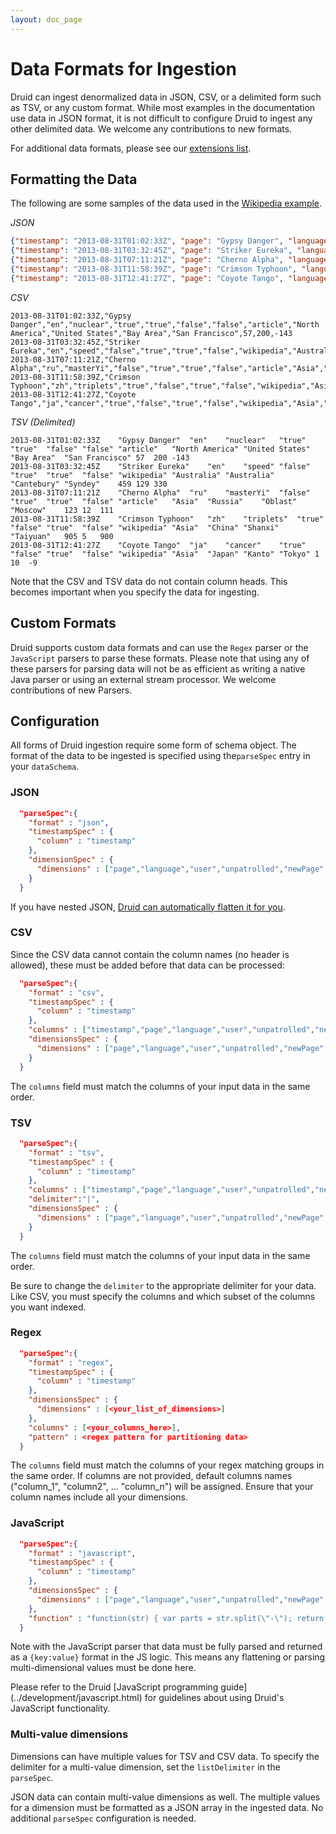 ```yaml
---
layout: doc_page
---
```

Data Formats for Ingestion
==========================

Druid can ingest denormalized data in JSON, CSV, or a delimited form such as TSV, or any custom format. While most examples in the documentation use data in JSON format, it is not difficult to configure Druid to ingest any other delimited data.
We welcome any contributions to new formats.

For additional data formats, please see our [extensions list](../development/extensions.html).

## Formatting the Data

The following are some samples of the data used in the [Wikipedia example](../tutorials/quickstart.html).

_JSON_

```json
{"timestamp": "2013-08-31T01:02:33Z", "page": "Gypsy Danger", "language" : "en", "user" : "nuclear", "unpatrolled" : "true", "newPage" : "true", "robot": "false", "anonymous": "false", "namespace":"article", "continent":"North America", "country":"United States", "region":"Bay Area", "city":"San Francisco", "added": 57, "deleted": 200, "delta": -143}
{"timestamp": "2013-08-31T03:32:45Z", "page": "Striker Eureka", "language" : "en", "user" : "speed", "unpatrolled" : "false", "newPage" : "true", "robot": "true", "anonymous": "false", "namespace":"wikipedia", "continent":"Australia", "country":"Australia", "region":"Cantebury", "city":"Syndey", "added": 459, "deleted": 129, "delta": 330}
{"timestamp": "2013-08-31T07:11:21Z", "page": "Cherno Alpha", "language" : "ru", "user" : "masterYi", "unpatrolled" : "false", "newPage" : "true", "robot": "true", "anonymous": "false", "namespace":"article", "continent":"Asia", "country":"Russia", "region":"Oblast", "city":"Moscow", "added": 123, "deleted": 12, "delta": 111}
{"timestamp": "2013-08-31T11:58:39Z", "page": "Crimson Typhoon", "language" : "zh", "user" : "triplets", "unpatrolled" : "true", "newPage" : "false", "robot": "true", "anonymous": "false", "namespace":"wikipedia", "continent":"Asia", "country":"China", "region":"Shanxi", "city":"Taiyuan", "added": 905, "deleted": 5, "delta": 900}
{"timestamp": "2013-08-31T12:41:27Z", "page": "Coyote Tango", "language" : "ja", "user" : "cancer", "unpatrolled" : "true", "newPage" : "false", "robot": "true", "anonymous": "false", "namespace":"wikipedia", "continent":"Asia", "country":"Japan", "region":"Kanto", "city":"Tokyo", "added": 1, "deleted": 10, "delta": -9}
```

_CSV_

```
2013-08-31T01:02:33Z,"Gypsy Danger","en","nuclear","true","true","false","false","article","North America","United States","Bay Area","San Francisco",57,200,-143
2013-08-31T03:32:45Z,"Striker Eureka","en","speed","false","true","true","false","wikipedia","Australia","Australia","Cantebury","Syndey",459,129,330
2013-08-31T07:11:21Z,"Cherno Alpha","ru","masterYi","false","true","true","false","article","Asia","Russia","Oblast","Moscow",123,12,111
2013-08-31T11:58:39Z,"Crimson Typhoon","zh","triplets","true","false","true","false","wikipedia","Asia","China","Shanxi","Taiyuan",905,5,900
2013-08-31T12:41:27Z,"Coyote Tango","ja","cancer","true","false","true","false","wikipedia","Asia","Japan","Kanto","Tokyo",1,10,-9
```

_TSV (Delimited)_

```
2013-08-31T01:02:33Z	"Gypsy Danger"	"en"	"nuclear"	"true"	"true"	"false"	"false"	"article"	"North America"	"United States"	"Bay Area"	"San Francisco"	57	200	-143
2013-08-31T03:32:45Z	"Striker Eureka"	"en"	"speed"	"false"	"true"	"true"	"false"	"wikipedia"	"Australia"	"Australia"	"Cantebury"	"Syndey"	459	129	330
2013-08-31T07:11:21Z	"Cherno Alpha"	"ru"	"masterYi"	"false"	"true"	"true"	"false"	"article"	"Asia"	"Russia"	"Oblast"	"Moscow"	123	12	111
2013-08-31T11:58:39Z	"Crimson Typhoon"	"zh"	"triplets"	"true"	"false"	"true"	"false"	"wikipedia"	"Asia"	"China"	"Shanxi"	"Taiyuan"	905	5	900
2013-08-31T12:41:27Z	"Coyote Tango"	"ja"	"cancer"	"true"	"false"	"true"	"false"	"wikipedia"	"Asia"	"Japan"	"Kanto"	"Tokyo"	1	10	-9
```

Note that the CSV and TSV data do not contain column heads. This becomes important when you specify the data for ingesting.

## Custom Formats

Druid supports custom data formats and can use the `Regex` parser or the `JavaScript` parsers to parse these formats. Please note that using any of these parsers for 
parsing data will not be as efficient as writing a native Java parser or using an external stream processor. We welcome contributions of new Parsers.

## Configuration

All forms of Druid ingestion require some form of schema object. The format of the data to be ingested is specified using the`parseSpec` entry in your `dataSchema`.

### JSON

```json
  "parseSpec":{
    "format" : "json",
    "timestampSpec" : {
      "column" : "timestamp"
    },
    "dimensionSpec" : {
      "dimensions" : ["page","language","user","unpatrolled","newPage","robot","anonymous","namespace","continent","country","region","city"]
    }
  }
```

If you have nested JSON, [Druid can automatically flatten it for you](flatten-json.html).

### CSV

Since the CSV data cannot contain the column names (no header is allowed), these must be added before that data can be processed:

```json
  "parseSpec":{
    "format" : "csv",
    "timestampSpec" : {
      "column" : "timestamp"
    },
    "columns" : ["timestamp","page","language","user","unpatrolled","newPage","robot","anonymous","namespace","continent","country","region","city","added","deleted","delta"],
    "dimensionsSpec" : {
      "dimensions" : ["page","language","user","unpatrolled","newPage","robot","anonymous","namespace","continent","country","region","city"]
    }
  }
```

The `columns` field must match the columns of your input data in the same order.

### TSV

```json
  "parseSpec":{
    "format" : "tsv",
    "timestampSpec" : {
      "column" : "timestamp"
    },
    "columns" : ["timestamp","page","language","user","unpatrolled","newPage","robot","anonymous","namespace","continent","country","region","city","added","deleted","delta"],
    "delimiter":"|",
    "dimensionsSpec" : {
      "dimensions" : ["page","language","user","unpatrolled","newPage","robot","anonymous","namespace","continent","country","region","city"]
    }
  }
```

The `columns` field must match the columns of your input data in the same order. 

Be sure to change the `delimiter` to the appropriate delimiter for your data. Like CSV, you must specify the columns and which subset of the columns you want indexed.

### Regex

```json
  "parseSpec":{
    "format" : "regex",
    "timestampSpec" : {
      "column" : "timestamp"
    },        
    "dimensionsSpec" : {
      "dimensions" : [<your_list_of_dimensions>]
    },
    "columns" : [<your_columns_here>],
    "pattern" : <regex pattern for partitioning data>
  }
```

The `columns` field must match the columns of your regex matching groups in the same order. If columns are not provided, default 
columns names ("column_1", "column2", ... "column_n") will be assigned. Ensure that your column names include all your dimensions. 

### JavaScript

```json
  "parseSpec":{
    "format" : "javascript",
    "timestampSpec" : {
      "column" : "timestamp"
    },        
    "dimensionsSpec" : {
      "dimensions" : ["page","language","user","unpatrolled","newPage","robot","anonymous","namespace","continent","country","region","city"]
    },
    "function" : "function(str) { var parts = str.split(\"-\"); return { one: parts[0], two: parts[1] } }"
  }
```

Note with the JavaScript parser that data must be fully parsed and returned as a `{key:value}` format in the JS logic.
This means any flattening or parsing multi-dimensional values must be done here.

<div class="note info">
Please refer to the Druid [JavaScript programming guide](../development/javascript.html) for guidelines about using
Druid's JavaScript functionality.
</div>

### Multi-value dimensions

Dimensions can have multiple values for TSV and CSV data. To specify the delimiter for a multi-value dimension, set the `listDelimiter` in the `parseSpec`.

JSON data can contain multi-value dimensions as well. The multiple values for a dimension must be formatted as a JSON array in the ingested data. No additional `parseSpec` configuration is needed.

